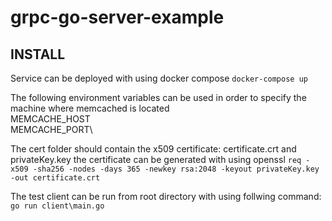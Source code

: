 # grpc-go-server-example

## INSTALL

Service can be deployed with using docker compose
```docker-compose up```


The following environment variables can be used in order to specify the machine where memcached is located\
MEMCACHE_HOST\
MEMCACHE_PORT\

The cert folder should contain the x509 certificate: certificate.crt and privateKey.key 
the certificate can be generated with using openssl 
```req -x509 -sha256 -nodes -days 365 -newkey rsa:2048 -keyout privateKey.key -out certificate.crt```

The test client can be run from root directory with using follwing command:
```go run client\main.go```